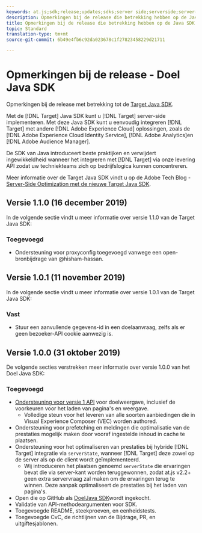 ```yaml
---
keywords: at.js;sdk;release;updates;sdks;server side;serverside;server-side;java;java sdk
description: Opmerkingen bij de release die betrekking hebben op de Java SDK van Adobe Target.
title: Opmerkingen bij de release die betrekking hebben op de Java SDK van Adobe Target.
topic: Standard
translation-type: tm+mt
source-git-commit: 6b49e4fb6c92da023678c1f27823458229d21711

---
```



# Opmerkingen bij de release - Doel Java SDK

Opmerkingen bij de release met betrekking tot de [Target Java SDK](https://github.com/adobe/target-java-sdk).

Met de [!DNL Target] Java SDK kunt u [!DNL Target] server-side implementeren. Met deze Java SDK kunt u eenvoudig integreren [!DNL Target] met andere [!DNL Adobe Experience Cloud] oplossingen, zoals de [!DNL Adobe Experience Cloud Identity Service], [!DNL Adobe Analytics]en [!DNL Adobe Audience Manager].

De SDK van Java introduceert beste praktijken en verwijdert ingewikkeldheid wanneer het integreren met [!DNL Target] via onze levering API zodat uw techniekteams zich op bedrijfslogica kunnen concentreren.

Meer informatie over de Target Java SDK vindt u op de Adobe Tech Blog - [Server-Side Optimization met de nieuwe Target Java SDK](https://medium.com/adobetech/server-side-optimization-with-the-new-target-java-sdk-421dc418a3f2).

## Versie 1.1.0 (16 december 2019)

In de volgende sectie vindt u meer informatie over versie 1.1.0 van de Target Java SDK:

### Toegevoegd

* Ondersteuning voor proxyconfig toegevoegd vanwege een open-bronbijdrage van @hisham-hassan.

## Versie 1.0.1 (11 november 2019)

In de volgende sectie vindt u meer informatie over versie 1.0.1 van de Target Java SDK:

### Vast

* Stuur een aanvullende gegevens-id in een doelaanvraag, zelfs als er geen bezoeker-API cookie aanwezig is.

## Versie 1.0.0 (31 oktober 2019)

De volgende secties verstrekken meer informatie over versie 1.0.0 van het Doel Java SDK:

### Toegevoegd

* [Ondersteuning voor versie 1 API](https://developers.adobetarget.com/api/delivery-api/) voor doelweergave, inclusief de voorkeuren voor het laden van pagina&#39;s en weergave.
   * Volledige steun voor het leveren van alle soorten aanbiedingen die in Visual Experience Composer (VEC) worden authored.
* Ondersteuning voor prefetching en meldingen die optimalisatie van de prestaties mogelijk maken door vooraf ingestelde inhoud in cache te plaatsen.
* Ondersteuning voor het optimaliseren van prestaties bij hybride [!DNL Target] integratie via `serverState`, wanneer [!DNL Target] deze zowel op de server als op de client wordt geïmplementeerd.
   * Wij introduceren het plaatsen genoemd `serverState` die ervaringen bevat die via server-kant worden teruggewonnen, zodat at.js v2.2+ geen extra servervraag zal maken om de ervaringen terug te winnen. Deze aanpak optimaliseert de prestaties bij het laden van pagina&#39;s.
* Open die op GitHub als [DoelJava SDK](https://github.com/adobe/target-java-sdk)wordt ingekocht.
* Validatie van API-methodeargumenten voor SDK.
* Toegevoegde README, steekproeven, en eenheidstests.
* Toegevoegde CvC, de richtlijnen van de Bijdrage, PR, en uitgiftesjablonen.

